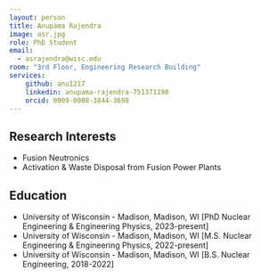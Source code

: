 ```yaml
---
layout: person
title: Anupama Rajendra
image: asr.jpg
role: PhD Student
email: 
  - asrajendra@wisc.edu
room: "3rd Floor, Engineering Research Building"
services:
    github: anu1217
    linkedin: anupama-rajendra-751371190
    orcid: 0009-0008-3844-3698
---
```


## Research Interests

 * Fusion Neutronics
 * Activation & Waste Disposal from Fusion Power Plants

## Education

 * University of Wisconsin - Madison, Madison, WI [PhD Nuclear Engineering & Engineering Physics, 2023-present]
 * University of Wisconsin - Madison, Madison, WI [M.S. Nuclear Engineering & Engineering Physics, 2022-present]
 * University of Wisconsin - Madison, Madison, WI [B.S. Nuclear Engineering, 2018-2022]
